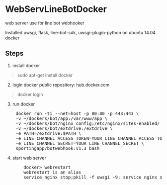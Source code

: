 # WebServLineBotDocker
web server use for line bot webhooker

Installed uwsgi, flask, line-bot-sdk, uwsgi-plugin-python on ubuntu 14.04 docker

## Steps
1. install docker
>    sudo apt-get install docker

2. login docker public repository: hub.docker.com
>    docker login

3. run docker
<pre>
    docker run -ti --net=host -p 80:80 -p 443:443 \
    -v ~/dockers/bot/app:/var/www/app \
    -v ~/dockers/bot/nginx_config:/etc/nginx/sites-enabled/ \
    -v ~/dockers/bot/extdrive:/extdrive \
    -e PATH=/extdrive:$PATH \
    -e LINE_CHANNEL_ACCESS_TOKEN=YOUR_LINE_CHANNEL_ACCESS_TOKEN \
    -e LINE_CHANNEL_SECRET=YOUR_LINE_CHANNEL_SECRET \
    sportingapp/botwebhook:v1.3 bash
</pre>
  
4. start web server
<pre>
       docker> webrestart
       webrestart is an alias
       service nginx stop;pkill -f uwsgi -9; service nginx start; uwsgi --ini /var/www/app/uwsgi.ini --plugin python &
</pre>

